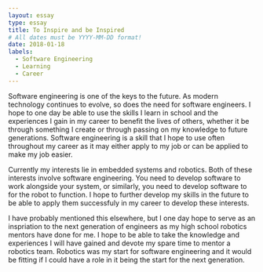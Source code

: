 ```yaml
---
layout: essay
type: essay
title: To Inspire and be Inspired
# All dates must be YYYY-MM-DD format!
date: 2018-01-18
labels:
  - Software Engineering
  - Learning
  - Career
---
```





Software engineering is one of the keys to the future. As modern technology continues to evolve, so does the need for software engineers. I hope to one day be able to use the skills I learn in school and the experiences I gain in my career to benefit the lives of others, whether it be through something I create or through passing on my knowledge to future generations. Software engineering is a skill that I hope to use often throughout my career as it may either apply to my job or can be applied to make my job easier.  


Currently my interests lie in embedded systems and robotics. Both of these interests involve software engineering. You need to develop software to work alongside your system, or similarly, you need to develop software to for the robot to function. I hope to further develop my skills in the future to be able to apply them successfuly in my career to develop these interests. 


I have probably mentioned this elsewhere, but I one day hope to serve as an inspriation to the next generation of engineers as my high school robotics mentors have done for me. I hope to be able to take the knowledge and experiences I will have gained and devote my spare time to mentor a robotics team. Robotics was my start for software engineering and it would be fitting if I could have a role in it being the start for the next generation. 
